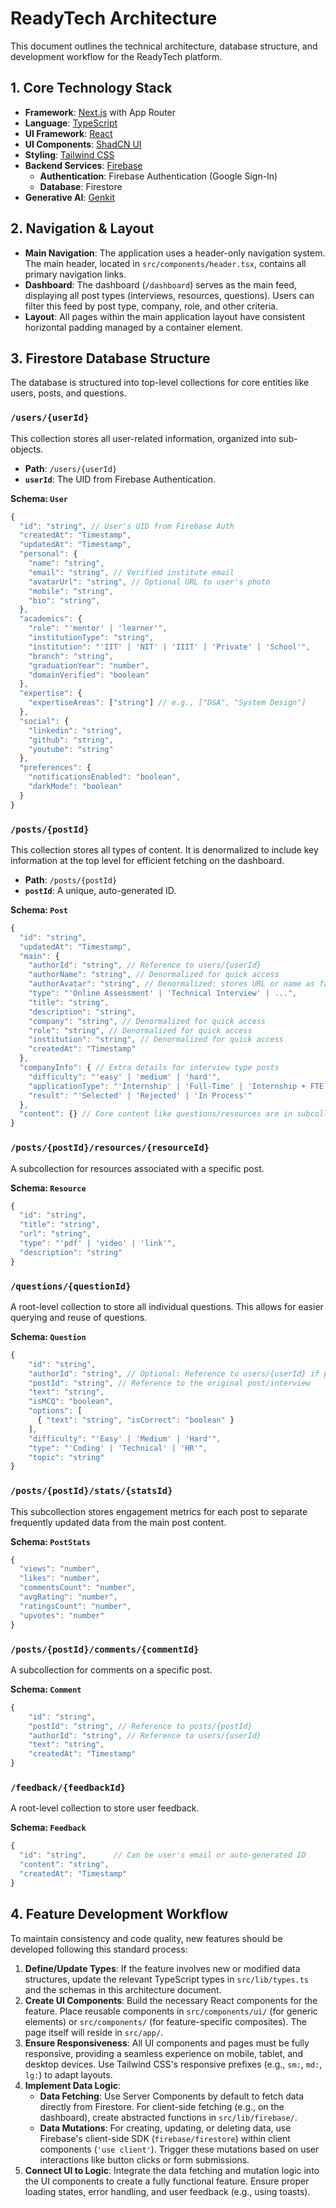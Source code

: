 
# ReadyTech Architecture

This document outlines the technical architecture, database structure, and development workflow for the ReadyTech platform.

## 1. Core Technology Stack

- **Framework**: [Next.js](https://nextjs.org/) with App Router
- **Language**: [TypeScript](https://www.typescriptlang.org/)
- **UI Framework**: [React](https://reactjs.org/)
- **UI Components**: [ShadCN UI](https://ui.shadcn.com/)
- **Styling**: [Tailwind CSS](https://tailwindcss.com/)
- **Backend Services**: [Firebase](https://firebase.google.com/)
    - **Authentication**: Firebase Authentication (Google Sign-In)
    - **Database**: Firestore
- **Generative AI**: [Genkit](https://firebase.google.com/docs/genkit)

## 2. Navigation & Layout

- **Main Navigation**: The application uses a header-only navigation system. The main header, located in `src/components/header.tsx`, contains all primary navigation links.
- **Dashboard**: The dashboard (`/dashboard`) serves as the main feed, displaying all post types (interviews, resources, questions). Users can filter this feed by post type, company, role, and other criteria.
- **Layout**: All pages within the main application layout have consistent horizontal padding managed by a container element.

## 3. Firestore Database Structure

The database is structured into top-level collections for core entities like users, posts, and questions.

### `/users/{userId}`

This collection stores all user-related information, organized into sub-objects.

- **Path**: `/users/{userId}`
- **`userId`**: The UID from Firebase Authentication.

**Schema: `User`**
```typescript
{
  "id": "string", // User's UID from Firebase Auth
  "createdAt": "Timestamp",
  "updatedAt": "Timestamp",
  "personal": {
    "name": "string",
    "email": "string", // Verified institute email
    "avatarUrl": "string", // Optional URL to user's photo
    "mobile": "string",
    "bio": "string",
  },
  "academics": {
    "role": "'mentor' | 'learner'",
    "institutionType": "string",
    "institution": "'IIT' | 'NIT' | 'IIIT' | 'Private' | 'School'",
    "branch": "string",
    "graduationYear": "number",
    "domainVerified": "boolean"
  },
  "expertise": {
    "expertiseAreas": ["string"] // e.g., ["DSA", "System Design"]
  },
  "social": {
    "linkedin": "string",
    "github": "string",
    "youtube": "string"
  },
  "preferences": {
    "notificationsEnabled": "boolean",
    "darkMode": "boolean"
  }
}
```

### `/posts/{postId}`

This collection stores all types of content. It is denormalized to include key information at the top level for efficient fetching on the dashboard.

- **Path**: `/posts/{postId}`
- **`postId`**: A unique, auto-generated ID.

**Schema: `Post`**
```typescript
{
  "id": "string",
  "updatedAt": "Timestamp",
  "main": {
    "authorId": "string", // Reference to users/{userId}
    "authorName": "string", // Denormalized for quick access
    "authorAvatar": "string", // Denormalized: stores URL or name as fallback
    "type": "'Online Assessment' | 'Technical Interview' | ...",
    "title": "string",
    "description": "string",
    "company": "string", // Denormalized for quick access
    "role": "string", // Denormalized for quick access
    "institution": "string", // Denormalized for quick access
    "createdAt": "Timestamp"
  },
  "companyInfo": { // Extra details for interview type posts
    "difficulty": "'easy' | 'medium' | 'hard'",
    "applicationType": "'Internship' | 'Full-Time' | 'Internship + FTE'",
    "result": "'Selected' | 'Rejected' | 'In Process'"
  },
  "content": {} // Core content like questions/resources are in subcollections
}
```

### `/posts/{postId}/resources/{resourceId}`

A subcollection for resources associated with a specific post.

**Schema: `Resource`**
```typescript
{
  "id": "string",
  "title": "string",
  "url": "string",
  "type": "'pdf' | 'video' | 'link'",
  "description": "string"
}
```

### `/questions/{questionId}`

A root-level collection to store all individual questions. This allows for easier querying and reuse of questions.

**Schema: `Question`**
```typescript
{
    "id": "string",
    "authorId": "string", // Optional: Reference to users/{userId} if posted directly
    "postId": "string", // Reference to the original post/interview
    "text": "string",
    "isMCQ": "boolean",
    "options": [
      { "text": "string", "isCorrect": "boolean" }
    ],
    "difficulty": "'Easy' | 'Medium' | 'Hard'",
    "type": "'Coding' | 'Technical' | 'HR'",
    "topic": "string"
}
```

### `/posts/{postId}/stats/{statsId}`

This subcollection stores engagement metrics for each post to separate frequently updated data from the main post content.

**Schema: `PostStats`**
```typescript
{
  "views": "number",
  "likes": "number",
  "commentsCount": "number",
  "avgRating": "number",
  "ratingsCount": "number",
  "upvotes": "number"
}
```

### `/posts/{postId}/comments/{commentId}`

A subcollection for comments on a specific post.

**Schema: `Comment`**
```typescript
{
    "id": "string",
    "postId": "string", // Reference to posts/{postId}
    "authorId": "string", // Reference to users/{userId}
    "text": "string",
    "createdAt": "Timestamp"
}
```


### `/feedback/{feedbackId}`

A root-level collection to store user feedback.

**Schema: `Feedback`**
```typescript
{
  "id": "string",      // Can be user's email or auto-generated ID
  "content": "string",
  "createdAt": "Timestamp"
}
```

## 4. Feature Development Workflow

To maintain consistency and code quality, new features should be developed following this standard process:

1.  **Define/Update Types**: If the feature involves new or modified data structures, update the relevant TypeScript types in `src/lib/types.ts` and the schemas in this architecture document.
2.  **Create UI Components**: Build the necessary React components for the feature. Place reusable components in `src/components/ui/` (for generic elements) or `src/components/` (for feature-specific composites). The page itself will reside in `src/app/`.
3.  **Ensure Responsiveness**: All UI components and pages must be fully responsive, providing a seamless experience on mobile, tablet, and desktop devices. Use Tailwind CSS's responsive prefixes (e.g., `sm:`, `md:`, `lg:`) to adapt layouts.
4.  **Implement Data Logic**:
    - **Data Fetching**: Use Server Components by default to fetch data directly from Firestore. For client-side fetching (e.g., on the dashboard), create abstracted functions in `src/lib/firebase/`.
    - **Data Mutations**: For creating, updating, or deleting data, use Firebase's client-side SDK (`firebase/firestore`) within client components (`'use client'`). Trigger these mutations based on user interactions like button clicks or form submissions.
5.  **Connect UI to Logic**: Integrate the data fetching and mutation logic into the UI components to create a fully functional feature. Ensure proper loading states, error handling, and user feedback (e.g., using toasts).
